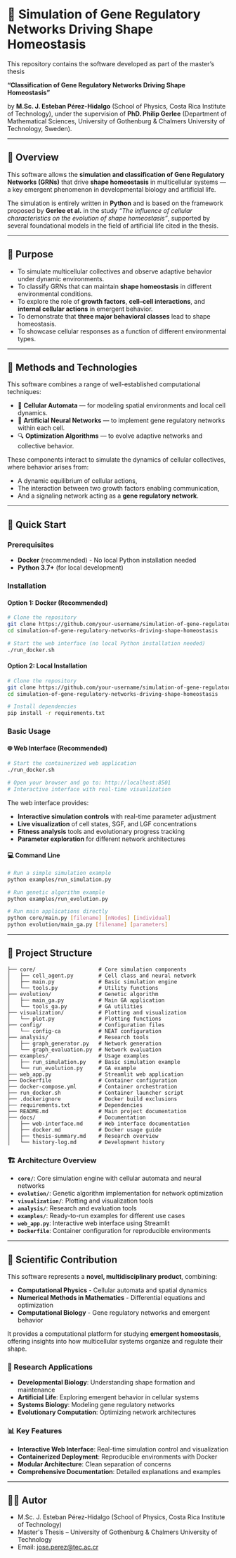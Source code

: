 # 🧬 Simulation of Gene Regulatory Networks Driving Shape Homeostasis

This repository contains the software developed as part of the master’s thesis

**“Classification of Gene Regulatory Networks Driving Shape Homeostasis”**  

by **M.Sc. J. Esteban Pérez-Hidalgo** (School of Physics, Costa Rica Institute of Technology), under the supervision of **PhD. Philip Gerlee** (Department of Mathematical Sciences, University of Gothenburg & Chalmers University of Technology, Sweden).

---

## 📌 Overview

This software allows the **simulation and classification of Gene Regulatory Networks (GRNs)** that drive **shape homeostasis** in multicellular systems — a key emergent phenomenon in developmental biology and artificial life.

The simulation is entirely written in **Python** and is based on the framework proposed by **Gerlee et al.** in the study _“The influence of cellular characteristics on the evolution of shape homeostasis”_, supported by several foundational models in the field of artificial life cited in the thesis.

---

## 🎯 Purpose

- To simulate multicellular collectives and observe adaptive behavior under dynamic environments.
- To classify GRNs that can maintain **shape homeostasis** in different environmental conditions.
- To explore the role of **growth factors**, **cell–cell interactions**, and **internal cellular actions** in emergent behavior.
- To demonstrate that **three major behavioral classes** lead to shape homeostasis.
- To showcase cellular responses as a function of different environmental types.

---

## 🧪 Methods and Technologies

This software combines a range of well-established computational techniques:

- 🔲 **Cellular Automata** — for modeling spatial environments and local cell dynamics.
- 🧠 **Artificial Neural Networks** — to implement gene regulatory networks within each cell.
- 🔍 **Optimization Algorithms** — to evolve adaptive networks and collective behavior.

These components interact to simulate the dynamics of cellular collectives, where behavior arises from:

- A dynamic equilibrium of cellular actions,
- The interaction between two growth factors enabling communication,
- And a signaling network acting as a **gene regulatory network**.

---

## 🚀 Quick Start

### Prerequisites

- **Docker** (recommended) - No local Python installation needed
- **Python 3.7+** (for local development)

### Installation

#### Option 1: Docker (Recommended)

```bash
# Clone the repository
git clone https://github.com/your-username/simulation-of-gene-regulatory-networks-driving-shape-homeostasis.git
cd simulation-of-gene-regulatory-networks-driving-shape-homeostasis

# Start the web interface (no local Python installation needed)
./run_docker.sh
```

#### Option 2: Local Installation

```bash
# Clone the repository
git clone https://github.com/your-username/simulation-of-gene-regulatory-networks-driving-shape-homeostasis.git
cd simulation-of-gene-regulatory-networks-driving-shape-homeostasis

# Install dependencies
pip install -r requirements.txt
```

### Basic Usage

#### 🌐 Web Interface (Recommended)

```bash
# Start the containerized web application
./run_docker.sh

# Open your browser and go to: http://localhost:8501
# Interactive interface with real-time visualization
```

The web interface provides:
- **Interactive simulation controls** with real-time parameter adjustment
- **Live visualization** of cell states, SGF, and LGF concentrations
- **Fitness analysis** tools and evolutionary progress tracking
- **Parameter exploration** for different network architectures

#### 💻 Command Line

```bash
# Run a simple simulation example
python examples/run_simulation.py

# Run genetic algorithm example
python examples/run_evolution.py

# Run main applications directly
python core/main.py [filename] [nNodes] [individual]
python evolution/main_ga.py [filename] [parameters]
```

---

## 📁 Project Structure

```
├── core/                    # Core simulation components
│   ├── cell_agent.py        # Cell class and neural network
│   ├── main.py              # Basic simulation engine
│   └── tools.py             # Utility functions
├── evolution/               # Genetic algorithm
│   ├── main_ga.py           # Main GA application
│   └── tools_ga.py          # GA utilities
├── visualization/           # Plotting and visualization
│   └── plot.py              # Plotting functions
├── config/                  # Configuration files
│   └── config-ca            # NEAT configuration
├── analysis/                # Research tools
│   ├── graph_generator.py   # Network generation
│   └── graph_evaluation.py  # Network evaluation
├── examples/                # Usage examples
│   ├── run_simulation.py    # Basic simulation example
│   └── run_evolution.py     # GA example
├── web_app.py               # Streamlit web application
├── Dockerfile               # Container configuration
├── docker-compose.yml       # Container orchestration
├── run_docker.sh            # Container launcher script
├── .dockerignore            # Docker build exclusions
├── requirements.txt         # Dependencies
├── README.md                # Main project documentation
├── docs/                    # Documentation
│   ├── web-interface.md     # Web interface documentation
│   ├── docker.md            # Docker usage guide
│   ├── thesis-summary.md    # Research overview
│   └── history-log.md       # Development history
```

### 🏗️ Architecture Overview

- **`core/`**: Core simulation engine with cellular automata and neural networks
- **`evolution/`**: Genetic algorithm implementation for network optimization
- **`visualization/`**: Plotting and visualization tools
- **`analysis/`**: Research and evaluation tools
- **`examples/`**: Ready-to-run examples for different use cases
- **`web_app.py`**: Interactive web interface using Streamlit
- **`Dockerfile`**: Container configuration for reproducible environments

---

## 🧬 Scientific Contribution

This software represents a **novel, multidisciplinary product**, combining:

- **Computational Physics** - Cellular automata and spatial dynamics
- **Numerical Methods in Mathematics** - Differential equations and optimization
- **Computational Biology** - Gene regulatory networks and emergent behavior

It provides a computational platform for studying **emergent homeostasis**, offering insights into how multicellular systems organize and regulate their shape.

### 🔬 Research Applications

- **Developmental Biology**: Understanding shape formation and maintenance
- **Artificial Life**: Exploring emergent behavior in cellular systems
- **Systems Biology**: Modeling gene regulatory networks
- **Evolutionary Computation**: Optimizing network architectures

### 📊 Key Features

- **Interactive Web Interface**: Real-time simulation control and visualization
- **Containerized Deployment**: Reproducible environments with Docker
- **Modular Architecture**: Clean separation of concerns
- **Comprehensive Documentation**: Detailed explanations and examples

---

## 👨‍🏫 Autor

- M.Sc. J. Esteban Pérez-Hidalgo (School of Physics, Costa Rica Institute of Technology)
- Master's Thesis – University of Gothenburg & Chalmers University of Technology  
- Email: jose.perez@tec.ac.cr
